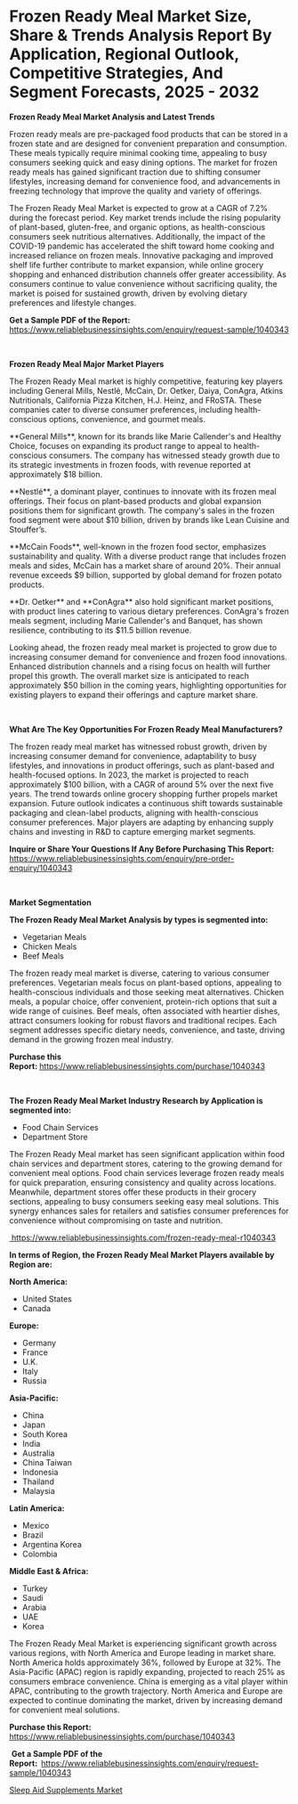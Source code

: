 <p><h1>Frozen Ready Meal Market Size, Share & Trends Analysis Report By Application, Regional Outlook, Competitive Strategies, And Segment Forecasts, 2025 - 2032</h1></p><p><strong>Frozen Ready Meal Market Analysis and Latest Trends</strong></p>
<p><p>Frozen ready meals are pre-packaged food products that can be stored in a frozen state and are designed for convenient preparation and consumption. These meals typically require minimal cooking time, appealing to busy consumers seeking quick and easy dining options. The market for frozen ready meals has gained significant traction due to shifting consumer lifestyles, increasing demand for convenience food, and advancements in freezing technology that improve the quality and variety of offerings.</p><p>The Frozen Ready Meal Market is expected to grow at a CAGR of 7.2% during the forecast period. Key market trends include the rising popularity of plant-based, gluten-free, and organic options, as health-conscious consumers seek nutritious alternatives. Additionally, the impact of the COVID-19 pandemic has accelerated the shift toward home cooking and increased reliance on frozen meals. Innovative packaging and improved shelf life further contribute to market expansion, while online grocery shopping and enhanced distribution channels offer greater accessibility. As consumers continue to value convenience without sacrificing quality, the market is poised for sustained growth, driven by evolving dietary preferences and lifestyle changes.</p></p>
<p><strong>Get a Sample PDF of the Report:&nbsp;</strong> <a href="https://www.reliablebusinessinsights.com/enquiry/request-sample/1040343?utm_campaign=2330&utm_medium=2&utm_source=Github&utm_content=ia&utm_term=14022025&utm_id=frozen-ready-meal">https://www.reliablebusinessinsights.com/enquiry/request-sample/1040343</a></p>
<p>&nbsp;</p>
<p><strong>Frozen Ready Meal Major Market Players</strong></p>
<p><p>The Frozen Ready Meal market is highly competitive, featuring key players including General Mills, Nestlé, McCain, Dr. Oetker, Daiya, ConAgra, Atkins Nutritionals, California Pizza Kitchen, H.J. Heinz, and FRoSTA. These companies cater to diverse consumer preferences, including health-conscious options, convenience, and gourmet meals.</p><p>**General Mills**, known for its brands like Marie Callender's and Healthy Choice, focuses on expanding its product range to appeal to health-conscious consumers. The company has witnessed steady growth due to its strategic investments in frozen foods, with revenue reported at approximately $18 billion.</p><p>**Nestlé**, a dominant player, continues to innovate with its frozen meal offerings. Their focus on plant-based products and global expansion positions them for significant growth. The company's sales in the frozen food segment were about $10 billion, driven by brands like Lean Cuisine and Stouffer’s.</p><p>**McCain Foods**, well-known in the frozen food sector, emphasizes sustainability and quality. With a diverse product range that includes frozen meals and sides, McCain has a market share of around 20%. Their annual revenue exceeds $9 billion, supported by global demand for frozen potato products.</p><p>**Dr. Oetker** and **ConAgra** also hold significant market positions, with product lines catering to various dietary preferences. ConAgra's frozen meals segment, including Marie Callender's and Banquet, has shown resilience, contributing to its $11.5 billion revenue.</p><p>Looking ahead, the frozen ready meal market is projected to grow due to increasing consumer demand for convenience and frozen food innovations. Enhanced distribution channels and a rising focus on health will further propel this growth. The overall market size is anticipated to reach approximately $50 billion in the coming years, highlighting opportunities for existing players to expand their offerings and capture market share.</p></p>
<p>&nbsp;</p>
<p><strong>What Are The Key Opportunities For Frozen Ready Meal Manufacturers?</strong></p>
<p><p>The frozen ready meal market has witnessed robust growth, driven by increasing consumer demand for convenience, adaptability to busy lifestyles, and innovations in product offerings, such as plant-based and health-focused options. In 2023, the market is projected to reach approximately $100 billion, with a CAGR of around 5% over the next five years. The trend towards online grocery shopping further propels market expansion. Future outlook indicates a continuous shift towards sustainable packaging and clean-label products, aligning with health-conscious consumer preferences. Major players are adapting by enhancing supply chains and investing in R&D to capture emerging market segments.</p></p>
<p><strong>Inquire or Share Your Questions If Any Before Purchasing This Report:</strong> <a href="https://www.reliablebusinessinsights.com/enquiry/pre-order-enquiry/1040343?utm_campaign=2330&utm_medium=2&utm_source=Github&utm_content=ia&utm_term=14022025&utm_id=frozen-ready-meal">https://www.reliablebusinessinsights.com/enquiry/pre-order-enquiry/1040343</a></p>
<p>&nbsp;</p>
<p><strong>Market Segmentation</strong></p>
<p><strong>The Frozen Ready Meal Market Analysis by types is segmented into:</strong></p>
<p><ul><li>Vegetarian Meals</li><li>Chicken Meals</li><li>Beef Meals</li></ul></p>
<p><p>The frozen ready meal market is diverse, catering to various consumer preferences. Vegetarian meals focus on plant-based options, appealing to health-conscious individuals and those seeking meat alternatives. Chicken meals, a popular choice, offer convenient, protein-rich options that suit a wide range of cuisines. Beef meals, often associated with heartier dishes, attract consumers looking for robust flavors and traditional recipes. Each segment addresses specific dietary needs, convenience, and taste, driving demand in the growing frozen meal industry.</p></p>
<p><strong>Purchase this Report:&nbsp;</strong><a href="https://www.reliablebusinessinsights.com/purchase/1040343?utm_campaign=2330&utm_medium=2&utm_source=Github&utm_content=ia&utm_term=14022025&utm_id=frozen-ready-meal">https://www.reliablebusinessinsights.com/purchase/1040343</a></p>
<p>&nbsp;</p>
<p><strong>The Frozen Ready Meal Market Industry Research by Application is segmented into:</strong></p>
<p><ul><li>Food Chain Services</li><li>Department Store</li></ul></p>
<p><p>The Frozen Ready Meal market has seen significant application within food chain services and department stores, catering to the growing demand for convenient meal options. Food chain services leverage frozen ready meals for quick preparation, ensuring consistency and quality across locations. Meanwhile, department stores offer these products in their grocery sections, appealing to busy consumers seeking easy meal solutions. This synergy enhances sales for retailers and satisfies consumer preferences for convenience without compromising on taste and nutrition.</p></p>
<p><a href="https://www.reliablebusinessinsights.com/frozen-ready-meal-r1040343?utm_campaign=2330&utm_medium=2&utm_source=Github&utm_content=ia&utm_term=14022025&utm_id=frozen-ready-meal">&nbsp;https://www.reliablebusinessinsights.com/frozen-ready-meal-r1040343</a></p>
<p><strong>In terms of Region, the Frozen Ready Meal Market Players available by Region are:</strong></p>
<p>
    <p> <strong> North America: </strong>
        <ul>
            <li>United States</li>
            <li>Canada</li>
        </ul>
        </p> 
    <p> <strong> Europe: </strong>
        <ul>
            <li>Germany</li>
            <li>France</li>
            <li>U.K.</li>
            <li>Italy</li>
            <li>Russia</li>
        </ul>
        </p> 
    <p> <strong> Asia-Pacific: </strong>
        <ul>
            <li>China</li>
            <li>Japan</li>
            <li>South Korea</li>
            <li>India</li>
            <li>Australia</li>
            <li>China Taiwan</li>
            <li>Indonesia</li>
            <li>Thailand</li>
            <li>Malaysia</li>
        </ul>
        </p> 
    <p> <strong> Latin America: </strong>
        <ul>
            <li>Mexico</li>
            <li>Brazil</li>
            <li>Argentina Korea</li>
            <li>Colombia</li>
        </ul>
        </p> 
    <p> <strong> Middle East & Africa: </strong>
        <ul>
            <li>Turkey</li>
            <li>Saudi</li>
            <li>Arabia</li>
            <li>UAE</li>
            <li>Korea</li>
        </ul>
    </p>
    </p>
<p><p>The Frozen Ready Meal Market is experiencing significant growth across various regions, with North America and Europe leading in market share. North America holds approximately 36%, followed by Europe at 32%. The Asia-Pacific (APAC) region is rapidly expanding, projected to reach 25% as consumers embrace convenience. China is emerging as a vital player within APAC, contributing to the growth trajectory. North America and Europe are expected to continue dominating the market, driven by increasing demand for convenient meal solutions.</p></p>
<p><strong>Purchase this Report: </strong><a href="https://www.reliablebusinessinsights.com/purchase/1040343?utm_campaign=2330&utm_medium=2&utm_source=Github&utm_content=ia&utm_term=14022025&utm_id=frozen-ready-meal">https://www.reliablebusinessinsights.com/purchase/1040343</a></p>
<p>&nbsp;<strong>Get a Sample PDF of the Report:&nbsp;&nbsp;</strong><a href="https://www.reliablebusinessinsights.com/enquiry/request-sample/1040343?utm_campaign=2330&utm_medium=2&utm_source=Github&utm_content=ia&utm_term=14022025&utm_id=frozen-ready-meal">https://www.reliablebusinessinsights.com/enquiry/request-sample/1040343</a></p>
<p><strong></strong></p>
<p><p><a href="https://github.com/ulyssacrayne00231/Market-Research-Report-List-1/blob/main/sleep-aid-supplements-market.md?utm_campaign=2330&utm_medium=2&utm_source=Github&utm_content=ia&utm_term=14022025&utm_id=frozen-ready-meal">Sleep Aid Supplements Market</a></p></p>